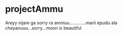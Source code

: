 # projectAmmu
Areyy nijam ga sorry ra ammuu.............marii epudu ala cheyanuuu...sorry...moon is beautiful
